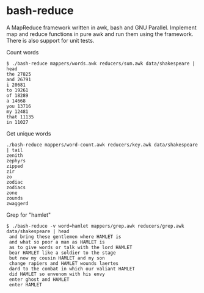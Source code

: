 bash-reduce
===========

A MapReduce framework written in awk, bash and GNU Parallel.
Implement map and reduce functions in pure awk and run them
using the framework. There is also support for unit tests.

Count words
```
$ ./bash-reduce mappers/words.awk reducers/sum.awk data/shakespeare | head
the 27825
and 26791
i 20681
to 19261
of 18289
a 14668
you 13716
my 12481
that 11135
in 11027
```

Get unique words
```
./bash-reduce mappers/word-count.awk reducers/key.awk data/shakespeare | tail
zenith
zephyrs
zipped
zir
zo
zodiac
zodiacs
zone
zounds
zwaggerd
```

Grep for "hamlet"
```
$ ./bash-reduce -v word=hamlet mappers/grep.awk reducers/grep.awk data/shakespeare | head
 and bring these gentlemen where HAMLET is
 and what so poor a man as HAMLET is
 as to give words or talk with the lord HAMLET
 bear HAMLET like a soldier to the stage
 but now my cousin HAMLET and my son
 change rapiers and HAMLET wounds laertes
 dard to the combat in which our valiant HAMLET
 did HAMLET so envenom with his envy
 enter ghost and HAMLET
 enter HAMLET
```
